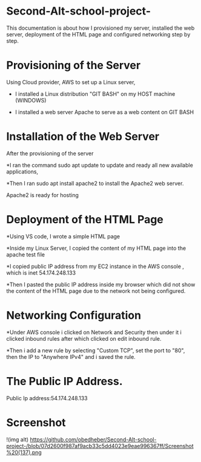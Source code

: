 # Second-Alt-school-project-
This documentation is about how I provisioned my server, installed the web server, deployment of the HTML page and configured networking step by step.
# Provisioning of the Server
Using Cloud provider, AWS to set up a Linux server,

* I installed a Linux distribution "GIT BASH" on my HOST machine (WINDOWS)

* I installed a web server Apache to serve as a web content on GIT BASH

# Installation of the Web Server
After the provisioning of the server

*I ran the command sudo apt update to update and ready all new available applications,

*Then I ran sudo apt install apache2 to install the Apache2 web server.

Apache2 is ready for hosting

# Deployment of the HTML Page

*Using VS code, I wrote a simple HTML page 

*Inside my Linux Server, I copied the content of my HTML page into the apache test file

*I copied public IP address from my EC2 instance in the AWS console , which is inet 54.174.248.133

*Then I pasted the public IP address inside my browser which did not show the content of the HTML page due to the network not being configured.

# Networking Configuration

*Under AWS console i clicked on Network and Security then under it i clicked inbound rules after which clicked on edit inbound rule.

*Then i add a new rule by selecting "Custom TCP", set the port to "80", then the IP to "Anywhere IPv4" and i saved the rule.

# The Public IP Address.

Public Ip address:54.174.248.133

# Screenshot

!(img alt) https://github.com/obedheber/Second-Alt-school-project-/blob/07d2600f987af9acb33c5dd4023e9eae996367ff/Screenshot%20(137).png




